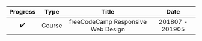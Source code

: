 | Progress | Type | Title | Date |
| :---: | :---: | :---: | :---: |
| :heavy_check_mark: | Course | freeCodeCamp Responsive Web Design | 201807 - 201905 |
